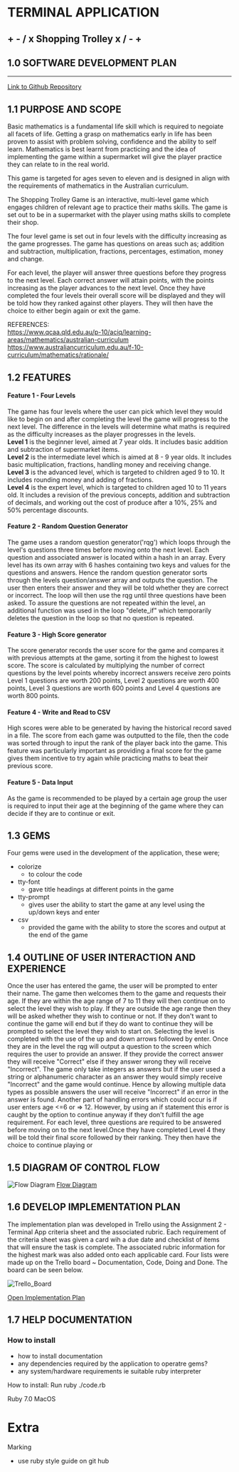 # TERMINAL APPLICATION

## + - / x Shopping Trolley x / - +

## 1.0  SOFTWARE DEVELOPMENT PLAN
---
[Link to Github Repository](https://github.com/highpitchit/AmeliaNunn_T1A2)


## 1.1 PURPOSE AND SCOPE
Basic mathematics is a fundamental life skill which is required to negoiate all facets of life. Getting a grasp on mathematics early in life has been proven to assist with problem solving, confidence and the ability to self learn. Mathematics is best learnt from practicing and the idea of implementing the game within a supermarket will give the player practice they can relate to in the real world. 

This game is targeted for ages seven to eleven and is designed in align with the requirements of mathematics in the Australian curriculum.   

The Shopping Trolley Game is an interactive, multi-level game which engages children of relevant age to practice their maths skills. The game is set out to be in a supermarket with the player using maths skills to complete their shop. 

The four level game is set out in four levels with the difficulty increasing as the game progresses. The game has questions on areas such as; addition and subtraction, multiplication, fractions, percentages, estimation, money and change.

For each level, the player will answer three questions before they progress to the next level. Each correct answer will attain points, with the points increasing as the player advances to the next level. Once they have completed the four levels their overall score will be displayed and they will be told how they ranked against other players. They will then have the choice to either begin again or exit the game. 


REFERENCES:              
https://www.qcaa.qld.edu.au/p-10/aciq/learning-areas/mathematics/australian-curriculum
https://www.australiancurriculum.edu.au/f-10-curriculum/mathematics/rationale/

## 1.2 FEATURES 

#### Feature 1 - Four Levels
The game has four levels where the user can pick which level they would like to begin on and after completing the level the game will progress to the next level. The difference in the levels will determine what maths is required as the difficulty increases as the player progresses in the levels.  
**Level 1**  is the beginner level, aimed at 7 year olds. It includes basic addition and subtraction of supermarket items.     
**Level 2** is the intermediate level which is aimed at 8 - 9 year olds. It includes basic multiplication, fractions, handling money and receiving change.    
**Level 3** is the advanced level, which is targeted to children aged 9 to 10. It includes rounding money and adding of fractions.          
**Level 4** is the expert level, which is targeted to children aged 10 to 11 years old. It includes a revision of the previous concepts, addition and subtraction of decimals, and working out the cost of produce after a 10%, 25% and 50% percentage discounts. 

#### Feature 2 - Random Question Generator
The game uses a random question generator('rqg') which loops through the level's questions three times before moving onto the next level. Each question and associated answer is located within a hash in an array. Every level has its own array with 6 hashes containing two keys and values for the questions and answers. Hence the random question generator sorts through the levels question/answer array and outputs the question. The user then enters their answer and they will be told whether they are correct or incorrect. The loop will then use the rqg until three questions have been asked. 
To assure the questions are not repeated within the level, an additional function was used in the loop "delete_if" which temporarily deletes the question in the loop so that no question is repeated.

#### Feature 3 - High Score generator
The score generator records the user score for the game and compares it with previous attempts at the game, sorting it from the highest to lowest score. The score is calculated by multiplying the number of correct questions by the level points whereby incorrect answers receive zero points Level 1 questions are worth 200 points, Level 2 questions are worth 400 points, Level 3 questions are worth 600 points and Level 4 questions are worth 800 points.

#### Feature 4 - Write and Read to CSV 
High scores were able to be generated by having the historical record saved in a file. The score from each game was outputted to the file, then the code was sorted through to input the rank of the player back into the game. This feature was particularly important as providing a final score for the game gives them incentive to try again while practicing maths to beat their previous score.
#### Feature 5 - Data Input 
As the game is recommended to be played by a certain age  group the user is required to input their age at the beginning of the game where they can decide if they are to continue or exit.

## 1.3 GEMS
Four gems were used in the development of the application, these were;
    
- colorize 
    - to colour the code
- tty-font 
    - gave title headings at different points in the game
- tty-prompt 
    - gives user the ability to start the game at any level using the up/down keys and enter
- csv 
    - provided the game with the ability to store the scores and output at the end of the game

## 1.4 OUTLINE OF USER INTERACTION AND EXPERIENCE
Once the user has entered the game, the user will be prompted to enter their name. The game then welcomes them to the game and requests their age. If they are within the age range of 7 to 11 they will then continue on to select the level they wish to play. If they are outside the age range then they will be asked whether they wish to continue or not. If they don't want to continue the game will end but if they do want to continue they will be prompted to select the level they wish to start on. Selecting the level is completed with the use of the up and down arrows followed by enter. Once they are in the level the rqg will output a question to the screen which requires the user to provide an answer. If they provide the correct answer they will receive "Correct" else if they answer wrong they will receive "Incorrect". The game only take integers as answers but if the user used a string or alphanumeric character as an answer they would simply receive "Incorrect" and the game would continue. Hence by allowing multiple data types as possible answers the user will receive "Incorrect" if an error in the answer is found. Another part of handling errors which could occur is if user enters age <=6 or => 12. However, by using an if statement this error is caught by the option to continue anyway if they don't fulfill the age requirement. 
For each level, three questions are required to be answered before moving on to the next level.Once they have completed Level 4 they will be told their final score followed by their ranking. They then have the choice to continue playing or 



## 1.5 DIAGRAM OF CONTROL FLOW
![Flow Diagram](./docs/Flowchart.png)
[Flow Diagram](./docs/Flowchart.png)

## 1.6 DEVELOP IMPLEMENTATION PLAN

The implementation plan was developed in Trello using the Assignment 2 - Terminal App criteria sheet and the associated rubric. Each requirement of the criteria sheet was given a card wih a due date and checklist of items that will ensure the task is complete. The associated rubric information for the highest mark was also added onto each applicable card. Four lists were made up on the Trello board ~ Documentation, Code, Doing and Done. The board can be seen below.

![Trello_Board](./docs/Trello_Board.png)



[Open Implementation Plan](https://trello.com/b/lYBl4SWz/amelianunnt1a2)

## 1.7 HELP DOCUMENTATION

### How to install

- how to install documentation
- any dependencies required by the application to operatre
    gems?
- any system/hardware requirements
ie suitable ruby interpreter

How to install:
Run ruby ./code.rb

Ruby 7.0
MacOS


# Extra

Marking 
- use ruby style guide on git hub
